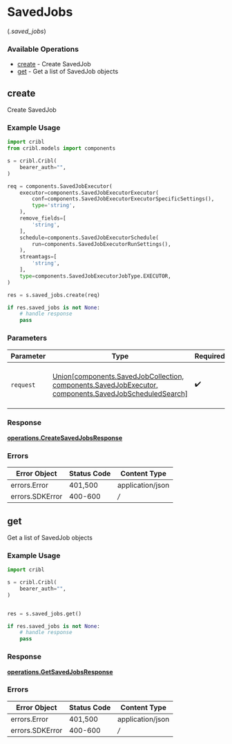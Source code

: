 # SavedJobs
(*.saved_jobs*)

### Available Operations

* [create](#create) - Create SavedJob
* [get](#get) - Get a list of SavedJob objects

## create

Create SavedJob

### Example Usage

```python
import cribl
from cribl.models import components

s = cribl.Cribl(
    bearer_auth="",
)

req = components.SavedJobExecutor(
    executor=components.SavedJobExecutorExecutor(
        conf=components.SavedJobExecutorExecutorSpecificSettings(),
        type='string',
    ),
    remove_fields=[
        'string',
    ],
    schedule=components.SavedJobExecutorSchedule(
        run=components.SavedJobExecutorRunSettings(),
    ),
    streamtags=[
        'string',
    ],
    type=components.SavedJobExecutorJobType.EXECUTOR,
)

res = s.saved_jobs.create(req)

if res.saved_jobs is not None:
    # handle response
    pass
```

### Parameters

| Parameter                                                                                                                                | Type                                                                                                                                     | Required                                                                                                                                 | Description                                                                                                                              |
| ---------------------------------------------------------------------------------------------------------------------------------------- | ---------------------------------------------------------------------------------------------------------------------------------------- | ---------------------------------------------------------------------------------------------------------------------------------------- | ---------------------------------------------------------------------------------------------------------------------------------------- |
| `request`                                                                                                                                | [Union[components.SavedJobCollection, components.SavedJobExecutor, components.SavedJobScheduledSearch]](../../models/shared/savedjob.md) | :heavy_check_mark:                                                                                                                       | The request object to use for the request.                                                                                               |


### Response

**[operations.CreateSavedJobsResponse](../../models/operations/createsavedjobsresponse.md)**
### Errors

| Error Object     | Status Code      | Content Type     |
| ---------------- | ---------------- | ---------------- |
| errors.Error     | 401,500          | application/json |
| errors.SDKError  | 400-600          | */*              |

## get

Get a list of SavedJob objects

### Example Usage

```python
import cribl

s = cribl.Cribl(
    bearer_auth="",
)


res = s.saved_jobs.get()

if res.saved_jobs is not None:
    # handle response
    pass
```


### Response

**[operations.GetSavedJobsResponse](../../models/operations/getsavedjobsresponse.md)**
### Errors

| Error Object     | Status Code      | Content Type     |
| ---------------- | ---------------- | ---------------- |
| errors.Error     | 401,500          | application/json |
| errors.SDKError  | 400-600          | */*              |
